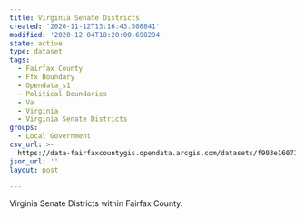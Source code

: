 ```yaml
---
title: Virginia Senate Districts
created: '2020-11-12T13:16:43.508841'
modified: '2020-12-04T18:20:00.698294'
state: active
type: dataset
tags:
  - Fairfax County
  - Ffx Boundary
  - Opendata_s1
  - Political Boundaries
  - Va
  - Virginia
  - Virginia Senate Districts
groups:
  - Local Government
csv_url: >-
  https://data-fairfaxcountygis.opendata.arcgis.com/datasets/f903e160710a4c5a8430ce263fce7766_20.csv?outSR=%7B%22latestWkid%22%3A2283%2C%22wkid%22%3A102746%7D
json_url: ''
layout: post

---
```

Virginia Senate Districts within Fairfax County.

